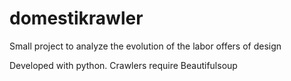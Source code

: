 # domestikrawler
Small project to analyze the evolution of the labor offers of design

Developed with python. Crawlers require Beautifulsoup
